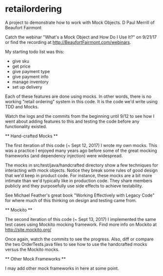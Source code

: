 # retailordering
A project to demonstrate how to work with Mock Objects. 
D Paul Merrill of Beaufort Fairmont

Catch the webinar "What's a Mock Object and How Do I Use It?" on 9/21/17 or find the recording at 
http://BeaufortFairmont.com/webinars.

My starting todo list was this:
* give sku
* get price
* give payment type
* give payment info
* manage inventory
* set up delivery

Each of these features are done using mocks. In other words, there is no working "retail ordering" system in this code. It
is the code we'd write using TDD and Mocks. 

Watch the logs and the commits from the beginning until 9/12 to see how I went about adding features to this and testing 
the code before any functionality existed.



** Hand-crafted Mocks **

The first iteration of this code (~ Sept 12, 2017) I wrote my own mocks. This was a practice I enjoyed many years ago
before some of the great mocking frameworks (and dependency injection) were widespread.

The mocks in src/test/java/handcrafted directory show a few techniques for interacting with mock objects. Notice they
break some rules of good design that we'd keep in product code. For instance, these mocks are a bit more intimate than
we'd typically like in production code. They share members publicly and they purposefully use side effects to achieve 
testability. 

See Michael Feather's great book "Working Effectively with Legacy Code" for where much of this thinking on design and 
testing came from.



** Mockito **

The second iteration of this code (~ Sept 13, 2017) I implemented the same test cases using Mockito mocking framework. 
Find more info on Mockito at http://site.mockito.org/

Once again, watch the commits to see the progress. Also, diff or compare the two OrderTests.java files to see how to use
the handcrafted mocks versus the Mockito mocks.




** Other Mock Frameworks **

I may add other mock frameworks in here at some point.

